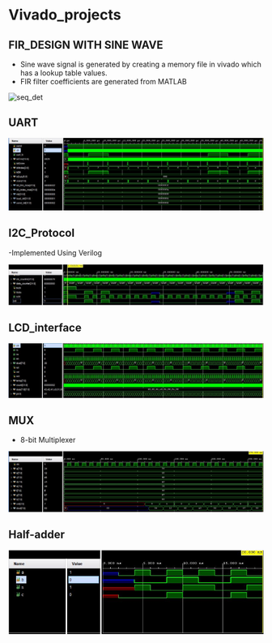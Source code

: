 # Vivado_projects

## FIR_DESIGN WITH SINE WAVE
- Sine wave signal is generated by creating a memory file in vivado which has a lookup table values.
- FIR filter coefficients are generated from MATLAB 

![seq_det](https://github.com/SaiEshwarReddyYellu/Vivado_projects/blob/main/FIR_design/20210927_233334.gif)


## UART
![seq_det](https://github.com/SaiEshwarReddyYellu/Vivado_projects/blob/main/UART/Simulation_waveform.JPG)

## I2C_Protocol
-Implemented Using Verilog 

![seq_det](https://github.com/SaiEshwarReddyYellu/Vivado_projects/blob/main/I2C_Protocol/Simulation_waveform.JPG)


## LCD_interface
![seq_det](https://github.com/SaiEshwarReddyYellu/Vivado_projects/blob/main/Parallel_protocol/simulation_waveform.JPG)

## MUX
- 8-bit Multiplexer

![seq_det](https://github.com/SaiEshwarReddyYellu/Vivado_projects/blob/main/8x1_mux/simulation_waveform.JPG)

## Half-adder
![seq_det](https://github.com/SaiEshwarReddyYellu/Vivado_projects/blob/main/half_adder/Capture.JPG)

